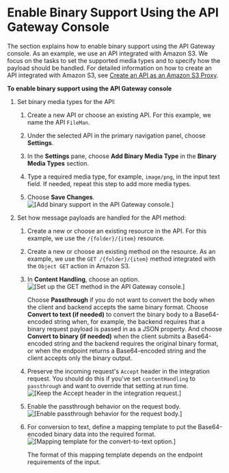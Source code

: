 # Enable Binary Support Using the API Gateway Console<a name="api-gateway-payload-encodings-configure-with-console"></a>

The section explains how to enable binary support using the API Gateway console\. As an example, we use an API integrated with Amazon S3\. We focus on the tasks to set the supported media types and to specify how the payload should be handled\. For detailed information on how to create an API integrated with Amazon S3, see [Create an API as an Amazon S3 Proxy](integrating-api-with-aws-services-s3.md)\.

**To enable binary support using the API Gateway console**

1. Set binary media types for the API:

   1. Create a new API or choose an existing API\. For this example, we name the API `FileMan`\.

   1. Under the selected API in the primary navigation panel, choose **Settings**\.

   1. In the **Settings** pane, choose **Add Binary Media Type** in the **Binary Media Types** section\.

   1. Type a required media type, for example, `image/png`, in the input text field\.  If needed, repeat this step to add more media types\. 

   1. Choose **Save Changes**\.  
![\[Add binary support in the API Gateway console.\]](http://docs.aws.amazon.com/apigateway/latest/developerguide/images/binary-support-set-binary-media-types-on-api.png)

1. Set how message payloads are handled for the API method:

   1. Create a new or choose an existing resource in the API\. For this example, we use the `/{folder}/{item}` resource\.

   1. Create a new or choose an existing method on the resource\. As an example, we use the `GET /{folder}/{item}` method integrated with the `Object GET` action in Amazon S3\. 

   1. In **Content Handling**, choose an option\.   
![\[Set up the GET method in the API Gateway console.\]](http://docs.aws.amazon.com/apigateway/latest/developerguide/images/binary-support-set-content-handling-on-method.png)

      Choose **Passthrough** if you do not want to convert the body when the client and backend accepts the same binary format\. Choose **Convert to text \(if needed\)** to convert the binary body to a Base64\-encoded string when, for example, the backend requires that a binary request payload is passed in as a JSON property\. And choose **Convert to binary \(if needed\)** when the client submits a Base64\-encoded string and the backend requires the original binary format, or when the endpoint returns a Base64\-encoded string and the client accepts only the binary output\.

   1. Preserve the incoming request's `Accept` header in the integration request\. You should do this if you've set `contentHandling` to `passthrough` and want to override that setting at run time\.  
![\[Keep the Accept header in the integration request.\]](http://docs.aws.amazon.com/apigateway/latest/developerguide/images/binary-support-preserve-incoming-accept-header.png)

   1. Enable the passthrough behavior on the request body\.  
![\[Enable passthrough behavior for the request body.\]](http://docs.aws.amazon.com/apigateway/latest/developerguide/images/binary-support-ensure-payload-passthrough-on-method.png)

   1. For conversion to text, define a mapping template to put the Base64\-encoded binary data into the required format\.  
![\[Mapping template for the convert-to-text option.\]](http://docs.aws.amazon.com/apigateway/latest/developerguide/images/binary-support-convert-to-text-mapping-template.png)

      The format of this mapping template depends on the endpoint requirements of the input\.